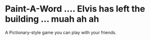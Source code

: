 # Paint-A-Word .... Elvis has left the building ... muah ah ah
A Pictionary-style game you can play with your friends.
